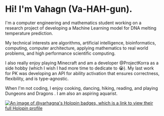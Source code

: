 # Hi! I'm Vahagn (Va-HAH-gun).

I'm a computer engineering and mathematics student working on a research project of developing a Machine Learning model for DNA melting temperature prediction.

My technical interests are algorithms, artificial intelligence, bioinformatics, computing, computer architecture, applying mathematics to real world problems, and high performance scientific computing.  

I also really enjoy playing Minecraft and am a developer @ProjectKorra as a side hobby (which I wish I had more time to dedicate to :sob:). My last work for PK was developing an API for ability activation that ensures correctness, flexibility, and is type-agnostic.  

When I'm not coding, I enjoy cooking, dancing, hiking, reading, and playing Dungeons and Dragons . I am also an aspiring aquarist.


[![An image of @varhagna's Holopin badges, which is a link to view their full Holopin profile](https://holopin.me/varhagna)](https://holopin.io/@varhagna)

